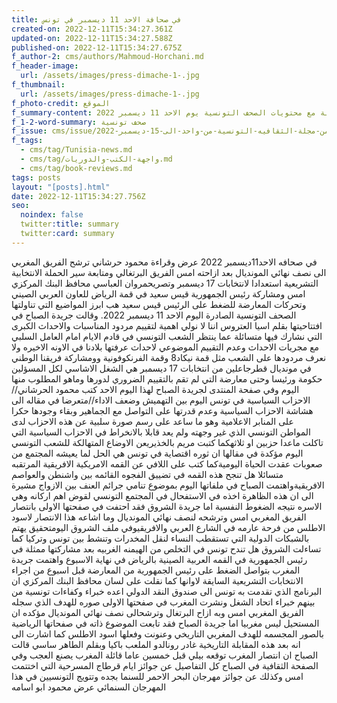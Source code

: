 ```yaml
---
title: في صحافة الاحد 11 ديسمبر في تونس
created-on: 2022-12-11T15:34:27.361Z
updated-on: 2022-12-11T15:34:27.588Z
published-on: 2022-12-11T15:34:27.675Z
f_author-2: cms/authors/Mahmoud-Horchani.md
f_header-image:
  url: /assets/images/press-dimache-1-.jpg
f_thumbnail:
  url: /assets/images/press-dimache-1-.jpg
f_photo-credit: الموقع
f_summary-content: جولة مع محتويات الصحف التونسية يوم الاحد 11 ديسمبر 2022
f_1-2-word-summary: صحف تونسية
f_issue: cms/issue/العدد-الخامس-من-مجلة-الثقافيه-التونسية-من-واحد-الى-15-ديسمبر-2022.md
f_tags:
  - cms/tag/Tunisia-news.md
  - cms/tag/واجهة-الكتب-والدوريات.md
  - cms/tag/book-reviews.md
tags: posts
layout: "[posts].html"
date: 2022-12-11T15:34:27.756Z
seo:
  noindex: false
  twitter:title: summary
  twitter:card: summary
---
```

في صحافه الاحد11ديسمبر 2022 عرض وقراءة محمود حرشاني ترشح الفريق المغربي الى نصف نهائي المونديال بعد ازاحته امس الفريق البرتغالي ومتابعة سير الحملة الانتخابية التشريعية استعدادا لانتخابات 17 ديسمبر  وتصريحمروان العباسي محافظ البنك المركزي امس ومشاركة رئيس الجمهورية قيس سعيد في قمة الرياض للعاون العربي الصيني وتحركات المعارضة  للضغط على الرئيس قيس سعيد هب ابرز المواضيع التي تناولتها الصحف التونسية الصادرة اليوم الاحد 11 ديسمبر 2022. وقالت جريدة الصباح في افتتاحيتها بقلم اسيا العتروس اننا لا نولي اهمية لتقييم  مردود المناسبات والاحداث الكبرى التي نشارك فيها متسائلة عما ينتظر الشعب التونسي في قادم الايام امام العامل السلبي مع مجريات الاحداث وعدم التقييم الموضوعي لاحداث عرفتها بلادنا في الاونه الاخيره ولا نعرف مردودها على الشعب مثل قمة نيكاد8 وقمة الفرنكوفونية وومشاركة فريقنا الوطني في مونديال قطرجاعلين من انتخابات 17 ديسمبر هي الشغل الاشاسي لكل المسؤلين حكومة ورئيسا وحتى معارضة التي لم تقم بالتقييم الضروري لدورها  وماهو المطلوب منها اليوم وفي صفحة المنتدى  لجريدة الصباح لهذا اليوم الاحد كتب محمود الحرشاني// الاحزاب السياسية في تونس اليوم بين التهميش وضعف الاداء//متعرضا في مقاله الى هشاشة الاحزاب السياسية وعدم قدرتها على التواصل مع الجماهير وبقاء وجودها حكرا على المنابر الاعلامية وهو ما ساعد على رسم صورة سلبية عن هذه الاحزاب لدى المواطن التونسي  الذي غير وجهته ولم يعد قابلا بالانخراط في الاحزاب السياسية التي تاكلت ماعدا حزبين او ثلاثهكما كتبت مريم بالخذيريعن الاوضاع المتهالكة للشعب التونسي اليوم مؤكدة في مقالها ان ثوره اقتصاية في تونس هي الحل لما يعيشه المجتمع من صعوبات عقدت الحياة اليوميةكما كتب على اللافي عن القمه الامريكية الافريقية المرتقبه متسائلا هل تنجح هذه القمه في تضييق الفجوه القائمه بين واشنطن والعواصم الافريقيةواهتمت الصباح في ملفاتها اليوم بموضوع تنامي جرائم العنف بين الازواج مشيرة الى ان هذه الظاهرة اخذه في الاستفحال في المجتمع التونسي لقوض اهم اركانه وهي الاسره نتيجه الضغوط النفسية اما جريدة الشروق فقد احتفت في صفحتها الاولى بانتصار الفريق المغربي امس وترشحه لنصف نهائي المونديال وما اشاعه هذا الانتصار لاسود الاطلس من فرحة عارمه في الشارع العربي والافريقيوفي ملف الشروق اليومتحقيق يهتم بالشبكات الدولية التي تستقطب النساء لنقل المخدرات  وتنشط بين تونس وتركيا كما تساءلت الشروق هل تندح تونس في التخلص من الهيمنه الغربيه بعد مشاركتها ممثلة في رئيس الجمهورية في القمه العربية الصينية بالرياض في نهاية الاسبوع واهتمت جريدة المغرب بتواصل الضغط على رئيس الجمهورية من المعارضة قبل اسبوع من اجراء الانتخابات التشريعية السايقة لاوانها كما نقلت على لسان محافظ البنك المركزي ان البرنامج الذي تقدمت به تونس الى صندوق النقد الدولي اعده خبراء وكفاءات تونسية من بينهم خبراء اتحاد الشغل ونشرت المغرب في صفحتها الاولى صوره  للهدف الذي سجله الفريق المغربي امس وبه ازاح البرتغال وترشحالى نصف نهائي المونديال مؤكده ان المستحيل ليس مغربيا اما جريدة الصباح فقد تابعت الموضوع ذاته في صفحاتها الرياضية بالصور المجسمه للهدف المغربي التاريخي وعنونت وفعلها اسود الاطلس كما اشارت الى انه بعد هذه المقابلة التاريخية غادر رونالدو الملعب باكيا وبقلم الطاهر ساسي  قالت الصباح ان انتصار المغرب توقعه بيلي قبل خمسين عاما  قائلة المغرب يصنع العجب وفي الصفحة الثقافية في الصباح كل التفاصيل عن جوائز ايام قرطاج المسرحية التي اختتمت امس وكذلك عن جوائز مهرجان البحر الاحمر للسنما بجده وتتويج التونسيين في هذا المهرجان السنمائي عرض محمود ابو اسامه